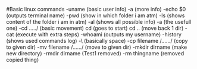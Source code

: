#Basic linux commands
-uname (basic user info) -a (more info)
-echo $0 (outputs terminal name)
-pwd (show in which folder i am atm)
-ls (shows content of the folder i am in atm) -al (shows all possible info) -a (the usefull one)
-cd ...../ (basic movement) cd (goes to start) cd .. (move back 1 dir)
-cat (execute with extra steps)
-whoami (outputs my username)
-history (shows used commands log)
-\ (basically space)
-cp filename /....../ (copy to given dir)
-mv filename /....../ (move to given dir)
-mkdir dirname (make new directory)
-rmdir dirname (Test1 removed)
-rm thingname (removed copied thing)
